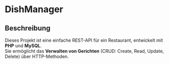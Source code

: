 # DishManager

## Beschreibung
Dieses Projekt ist eine einfache REST-API für ein Restaurant, entwickelt mit **PHP** und **MySQL**.  
Sie ermöglicht das **Verwalten von Gerichten** (CRUD: Create, Read, Update, Delete) über HTTP-Methoden.
